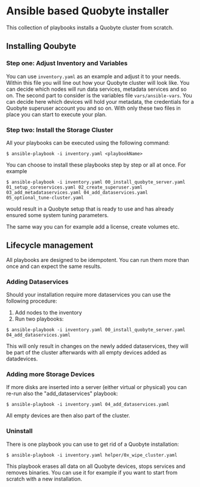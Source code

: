 # Ansible based Quobyte installer 

This collection of playbooks installs a Quobyte cluster from scratch. 

## Installing Qoubyte

### Step one: Adjust Inventory and Variables 

You can use ``` inventory.yaml ``` as an example and adjust it to your needs. Within this file you will 
line out how your Quobyte cluster will look like.
You can decide which nodes will run data services, metadata services and so on.
The second part to consider is the variables file ``` vars/ansible-vars ```. 
You can decide here which devices will hold your metadata, the credentials for a Quobyte superuser account
you and so on.
With only these two files in place you can start to execute your plan.


### Step two: Install the Storage Cluster

All your playbooks can be executed using the following command:

```
$ ansible-playbook -i inventory.yaml <playbookName>
```

You can choose to install these playbooks step by step or all at once. For example 

```
$ ansible-playbook -i inventory.yaml 00_install_quobyte_server.yaml 01_setup_coreservices.yaml 02_create_superuser.yaml 03_add_metadataservices.yaml 04_add_dataservices.yaml 05_optional_tune-cluster.yaml
```

would result in a Quobyte setup that is ready to use and has already ensured some system tuning parameters.

The same way you can for example add a license, create volumes etc.

## Lifecycle management

All playbooks are designed to be idempotent. You can run them more than once and can expect the same results.

### Adding Dataservices

Should your installation require more dataservices you can use the following procedure:

1) Add nodes to the inventory
2) Run two playbooks:

```
$ ansible-playbook -i inventory.yaml 00_install_quobyte_server.yaml 04_add_dataservices.yaml  
```

This will only result in changes on the newly added dataservices, they will be part of the cluster afterwards with all empty devices added as datadevices.

### Adding more Storage Devices

If more disks are inserted into a server (either virtual or physical) you can re-run also the "add_dataservices" playbook:
```
$ ansible-playbook -i inventory.yaml 04_add_dataservices.yaml  
```

All empty devices are then also part of the cluster.

### Uninstall

There is one playbook you can use to get rid of a Quobyte installation:

```
$ ansible-playbook -i inventory.yaml helper/0x_wipe_cluster.yaml  
```

This playbook erases all data on all Quobyte devices, stops services and removes binaries.
You can use it for example if you want to start from scratch with a new installation.




